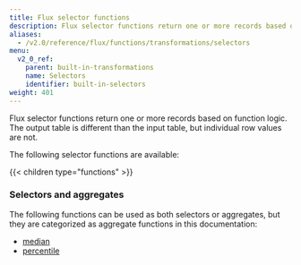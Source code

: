 ```yaml
---
title: Flux selector functions
description: Flux selector functions return one or more records based on function logic.
aliases:
  - /v2.0/reference/flux/functions/transformations/selectors
menu:
  v2_0_ref:
    parent: built-in-transformations
    name: Selectors
    identifier: built-in-selectors
weight: 401
---
```


Flux selector functions return one or more records based on function logic.
The output table is different than the input table, but individual row values are not.

The following selector functions are available:

{{< children type="functions" >}}


### Selectors and aggregates
The following functions can be used as both selectors or aggregates, but they are
categorized as aggregate functions in this documentation:

- [median](/v2.0/reference/flux/functions/built-in/transformations/aggregates/median)
- [percentile](/v2.0/reference/flux/functions/built-in/transformations/aggregates/percentile)

